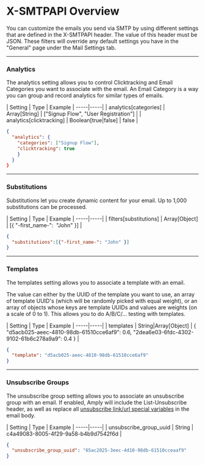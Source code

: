 # X-SMTPAPI Overview

You can customize the emails you send via SMTP by using different settings that are defined in the X-SMTPAPI header. The value of this header must be JSON. These filters will override any default settings you have in the "General" page under the Mail Settings tab.

****

### Analytics

The analytics setting allows you to control Clicktracking and Email Categories you want to associate with the email. An Email Category is a way you can group and record analytics for similar types of emails.

| Setting | Type | Example |
-----|-----|
| analytics\[categories\] | Array\[String\] | \["Signup Flow", "User Registration"\] |
| analytics\[clicktracking\] | Boolean\[true\|false] | false |


```json
{
  "analytics": {
    "categories": ["Signup Flow"],
    "clicktracking": true
    }
  }
}
```

****

### Substitutions

Substitutions let you create dynamic content for your email. Up to 1,000 substitutions can be processed.

| Setting | Type | Example |
-----|-----|
| filters\[substitutions\] | Array\[Object\] | \[{ "-first_name-":&nbsp; "John" }\] |

```json
{
  "substitutions":[{"-first_name-": "John" }]
}
```

****

### Templates

The templates setting allows you to associate a template with an email.

The value can either by the UUID of the template you want to use, an array of template UUID's (which will be randomly picked with equal weight), or an array of objects whose keys are template UUIDs and values are weights (on a scale of 0 to 1). This allows you to do A/B/C/... testing with templates.

| Setting | Type | Example |
-----|-----|
| templates | String\|Array\[Object\] | { "d5acb025-aeec-4810-98db-61510cce6af9":&nbsp;0.6, "2dea6e03-6fdc-4302-9102-61b6c278a9a9":&nbsp;0.4 } |
```json
{
  "template": "d5acb025-aeec-4810-98db-61510cce6af9"
}
```

****

### Unsubscribe Groups

The unsubscribe group setting allows you to associate an unsubscribe group with an email. If enabled, Amply will include the List-Unsubscribe header, as well as replace all [unsubscribe link/url special variables](../Unsubscribe%20Groups/100-Unsubscribe-Groups-Overview.md) in the email body.

| Setting | Type | Example |
-----|-----|
| unsubscribe_group_uuid | String | c4a49083-8005-4f29-9a58-b4b9d7542f6d |

```json
{
  "unsubscribe_group_uuid": "65ac2025-3eec-4d10-98db-61510cceaaf9"
}
```

